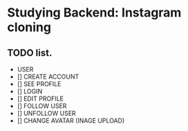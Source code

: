 # Studying Backend: Instagram cloning

## TODO list.
- USER
- [] CREATE ACCOUNT
- [] SEE PROFILE
- [] LOGIN
- [] EDIT PROFILE
- [] FOLLOW USER
- [] UNFOLLOW USER
- [] CHANGE AVATAR (INAGE UPLOAD)